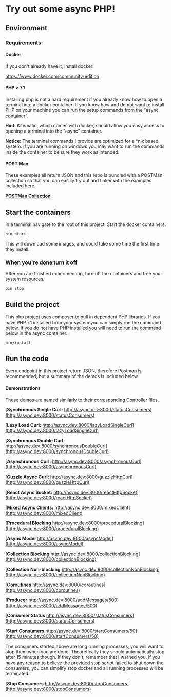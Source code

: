 # Try out some async PHP!

## Environment

### Requirements:
#### Docker
If you don't already have it, install docker!

https://www.docker.com/community-edition

#### PHP > 7.1
Installing php is not a hard requirement if you already know how to open a terminal into a docker container. If you know how and do not want to install PHP on your machine you can run the setup commands from the "async container".

**Hint**:
Kitematic, which comes with docker, should allow you easy access to opening a terminal into the "async" container.

**Notice**:
The terminal commands I provide are optimized for a *nix based system. If you are running on windows you may want to run the commands inside the container to be sure they work as intended.

#### POST Man
These examples all return JSON and this repo is bundled with a POSTMan collection so that you can easilly try out and tinker with the examples included here.

[**POSTMan Collection**](https://github.com/GreatOwl/AsyncPHPDemos/blob/master/Async_Research.postman_collection)

## Start the containers
In a terminal navigate to the root of this project. Start the docker containers.
```sh
bin start
```
This will download some images, and could take some time the first time they install.

### When you're done turn it off
After you are finished experimenting, turn off the containers and free your system resources.
```sh
bin stop
```

## Build the project
This php project uses composer to pull in dependent PHP libraries. If you have PHP 7.1 installed from your system you can simply run the command below. If you do not have PHP installed you will need to run the command below in the async container.
```sh
bin/install
```

## Run the code
Every endpoint in this project return JSON, therefore Postman is recommended, but a summary of the demos is included below.

#### Demonstrations
These demos are named similarly to their corresponding Controller files.

[**Synchronous Single Curl:** http://async.dev:8000/statusConsumers](http://async.dev:8000/statusConsumers)

[**Lazy Load Curl:** http://async.dev:8000/lazyLoadSingleCurl](http://async.dev:8000/lazyLoadSingleCurl)

[**Synchronous Double Curl:** http://async.dev:8000/synchronousDoubleCurl](http://async.dev:8000/synchronousDoubleCurl)

[**Asynchronous Curl:** http://async.dev:8000/asynchronousCurl](http://async.dev:8000/asynchronousCurl)

[**Guzzle Async Curl:** http://async.dev:8000/guzzleHttpCurl](http://async.dev:8000/guzzleHttpCurl)

[**React Async Socket:** http://async.dev:8000/reactHttpSocket](http://async.dev:8000/reactHttpSocket)

[**Mixed Async Clients:** http://async.dev:8000/mixedClient](http://async.dev:8000/mixedClient)

[**Procedural Blocking** http://async.dev:8000/proceduralBlocking](http://async.dev:8000/proceduralBlocking)

[**Async Model** http://async.dev:8000/asyncModel](http://async.dev:8000/asyncModel)

[**Collection Blocking** http://async.dev:8000/collectionBlocking](http://async.dev:8000/collectionBlocking)

[**Collection Non-blocking** http://async.dev:8000/collectionNonBlocking](http://async.dev:8000/collectionNonBlocking)

[**Coroutines** http://async.dev:8000/coroutines](http://async.dev:8000/coroutines)

[**Producer** http://async.dev:8000/addMessages/500](http://async.dev:8000/addMessages/500)

[**Consumer Status** http://async.dev:8000/statusConsumers](http://async.dev:8000/statusConsumers)

[**Start Consumers** http://async.dev:8000/startConsumers/50](http://async.dev:8000/startConsumers/50)

The consumers started above are long running processes, you will want to stop them when you are done. Theoretically they should automatically stop after 15 minutes though. If they don't, remember that I warned you. If you have any reason to believe the provided stop script failed to shut down the consumers, you can simplify stop docker and all running processes will be terminated.

[**Stop Consumers** http://async.dev:8000/stopConsumers](http://async.dev:8000/stopConsumers)